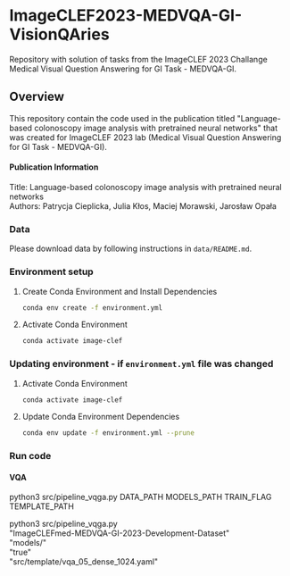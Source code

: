 # ImageCLEF2023-MEDVQA-GI-VisionQAries
Repository with solution of tasks from the ImageCLEF 2023 Challange Medical Visual Question Answering for GI Task - MEDVQA-GI.

## Overview
This repository contain the code used in the publication titled "Language-based colonoscopy image analysis with pretrained neural networks" that was created for ImageCLEF 2023 lab (Medical Visual Question Answering for GI Task - MEDVQA-GI).

#### Publication Information
Title: Language-based colonoscopy image analysis with pretrained neural networks <br />
Authors: Patrycja Cieplicka, Julia Kłos, Maciej Morawski, Jarosław Opała

### Data
Please download data by following instructions in `data/README.md`.


### Environment setup

1. Create Conda Environment and Install Dependencies

    ```bash
    conda env create -f environment.yml
    ```

2. Activate Conda Environment

    ```bash
    conda activate image-clef
    ```

### Updating environment - if `environment.yml` file was changed

1. Activate Conda Environment

    ```bash
    conda activate image-clef
    ```


2. Update Conda Environment Dependencies

    ```bash
    conda env update -f environment.yml --prune
    ```


### Run code

#### VQA

python3 src/pipeline_vqga.py DATA_PATH MODELS_PATH TRAIN_FLAG TEMPLATE_PATH

python3 src/pipeline_vqga.py \
    "ImageCLEFmed-MEDVQA-GI-2023-Development-Dataset" \
    "models/" \
    "true" \
    "src/template/vqa_05_dense_1024.yaml"
